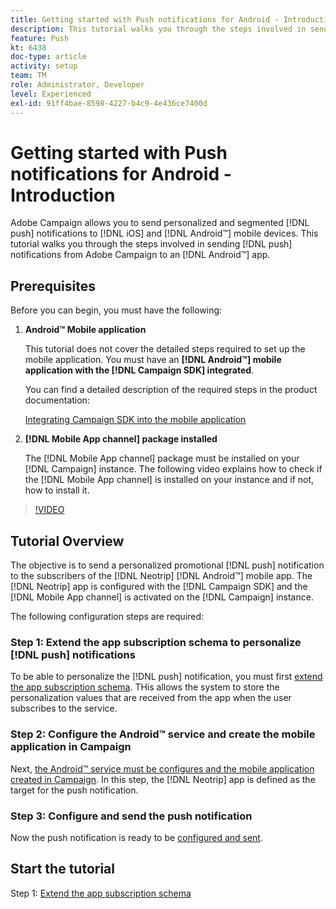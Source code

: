 ```yaml
---
title: Getting started with Push notifications for Android - Introduction
description: This tutorial walks you through the steps involved in sending push notifications from Adobe Campaign and receiving these notifications in your Android™ app.
feature: Push
kt: 6438
doc-type: article
activity: setup
team: TM
role: Administrator, Developer
level: Experienced
exl-id: 91ff4bae-8598-4227-b4c9-4e436ce7400d
---
```

# Getting started with Push notifications for Android - Introduction

Adobe Campaign allows you to send personalized and segmented [!DNL push] notifications to [!DNL iOS] and [!DNL Android™] mobile devices. This tutorial walks you through the steps involved in sending [!DNL push] notifications from Adobe Campaign to an [!DNL Android™] app.

## Prerequisites

Before you can begin, you must have the following:

1) **Android™ Mobile application**

    This tutorial does not cover the detailed steps required to set up the mobile application. You must have an **[!DNL Android™] mobile application with the [!DNL Campaign SDK] integrated**.

    You can find a detailed description of the required steps in the product documentation:

    [Integrating Campaign SDK into the mobile application](https://experienceleague.adobe.com/docs/campaign-classic/using/sending-messages/sending-push-notifications/integrating-campaign-sdk-into-the-mobile-application.html)

2) **[!DNL Mobile App channel] package installed**

    The [!DNL Mobile App channel] package must be installed on your [!DNL Campaign] instance. The following video explains how to check if the [!DNL Mobile App channel] is installed on your instance and if not, how to install it.

>[!VIDEO](https://video.tv.adobe.com/v/326544?quality=12)

## Tutorial Overview

The objective is to send a personalized promotional [!DNL push] notification to the subscribers of the [!DNL Neotrip] [!DNL Android™] mobile app. The [!DNL Neotrip] app is configured with the [!DNL Campaign SDK] and  the [!DNL Mobile App channel] is activated on the [!DNL Campaign] instance.

The following configuration steps are required:

### Step 1: Extend the app subscription schema to personalize [!DNL push] notifications

To be able to personalize the [!DNL push] notification, you must first [extend the app subscription schema](/help/tutorial-get-started-with-push-notifications-for-android/extend-the-app-subscription-schema.md). THis allows the system to store the personalization values that are received from the app when the user subscribes to the service.

### Step 2: Configure the Android™ service and create the mobile application in Campaign

Next, [the Android™ service must be configures and the mobile application created in Campaign](/help/tutorial-get-started-with-push-notifications-for-android/configure-an-android-service-in-campaign.md). In this step, the [!DNL Neotrip] app is defined as the target for the push notification.

### Step 3: Configure and send the push notification

Now the push notification is ready to be [configured and sent](/help/tutorial-get-started-with-push-notifications-for-android/configure-and-send-push-notifications.md).

## Start the tutorial

Step 1: [Extend the app subscription schema](/help/tutorial-get-started-with-push-notifications-for-android/extend-the-app-subscription-schema.md)
